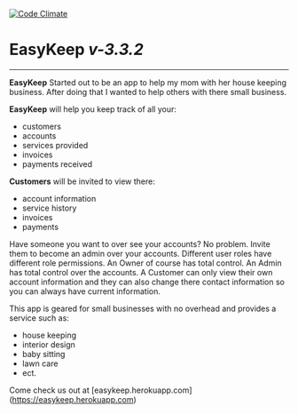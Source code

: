 [![Code Climate](https://codeclimate.com/github/anthonymidili/EasyKeep.png)](https://codeclimate.com/github/anthonymidili/EasyKeep)
# EasyKeep *v-3.3.2*

---

**EasyKeep** Started out to be an app to help my mom with her house keeping business. After doing that I wanted
to help others with there small business.

**EasyKeep** will help you keep track of all your:

+ customers
+ accounts
+ services provided
+ invoices
+ payments received

**Customers** will be invited to view there:

+ account information
+ service history
+ invoices
+ payments

Have someone you want to over see your accounts? No problem. Invite them to become an admin over your accounts.
Different user roles have different role permissions. An Owner of course has total control. An Admin has total control
over the accounts. A Customer can only view their own account information and they can also change there contact
information so you can always have current information.

This app is geared for small businesses with no overhead and provides a service such as:

+ house keeping
+ interior design
+ baby sitting
+ lawn care
+ ect.

Come check us out at [easykeep.herokuapp.com] (https://easykeep.herokuapp.com)

